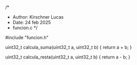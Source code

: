 /*
 * Author: Kirschner Lucas
 * Date: 24 feb 2025
 * funcion.c
*/

#include "funcion.h"

uint32_t calcula_suma(uint32_t a, uint32_t b)
{
	return a + b;
}

uint32_t calcula_resta(uint32_t a, uint32_t b)
{
	return a - b;
}
